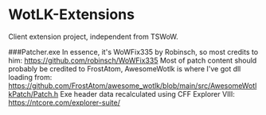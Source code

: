# WotLK-Extensions
Client extension project, independent from TSWoW.


###Patcher.exe
In essence, it's WoWFix335 by Robinsch, so most credits to him:
https://github.com/robinsch/WoWFix335
Most of patch content should probably be credited to FrostAtom, AwesomeWotlk is where I've got dll loading from:
https://github.com/FrostAtom/awesome_wotlk/blob/main/src/AwesomeWotlkPatch/Patch.h
Exe header data recalculated using CFF Explorer VIII:
https://ntcore.com/explorer-suite/
